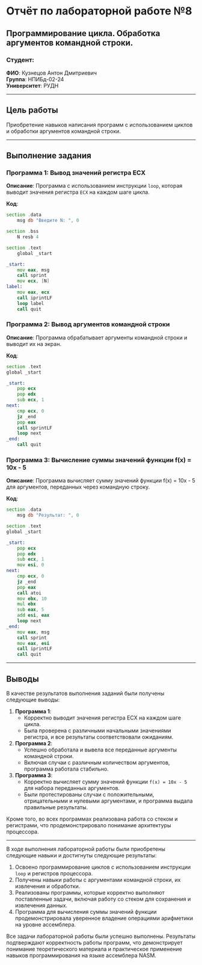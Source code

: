 ﻿# Отчёт по лабораторной работе №8
## Программирование цикла. Обработка аргументов командной строки.

### Студент:
**ФИО**: Кузнецов Антон Дмитриевич  
**Группа**: НПИБд-02-24  
**Университет**: РУДН

---

## Цель работы

Приобретение навыков написания программ с использованием циклов и обработки аргументов командной строки.

---

## Выполнение задания

### Программа 1: Вывод значений регистра ECX
**Описание**:  Программа с использованием инструкции `loop`, которая выводит значения регистра `ECX` на каждом шаге цикла.

**Код**:
```asm
section .data
    msg db "Введите N: ", 0

section .bss
    N resb 4

section .text
    global _start

_start:
    mov eax, msg
    call sprint
    mov ecx, [N]
label:
    mov eax, ecx
    call iprintLF
    loop label
    call quit
```

### Программа 2: Вывод аргументов командной строки
**Описание**:  Программа обрабатывает аргументы командной строки и выводит их на экран.

**Код**:
```asm
section .text
global _start

_start:
    pop ecx
    pop edx
    sub ecx, 1
next:
    cmp ecx, 0
    jz _end
    pop eax
    call sprintLF
    loop next
_end:
    call quit

```

### Программа 3:  Вычисление суммы значений функции f(x) = 10x - 5
**Описание**:  Программа вычисляет сумму значений функции f(x) = 10x - 5 для аргументов, переданных через командную строку.

**Код**:
```asm
section .data
    msg db "Результат: ", 0

section .text
global _start

_start:
    pop ecx
    pop edx
    sub ecx, 1
    mov esi, 0
next:
    cmp ecx, 0
    jz _end
    pop eax
    call atoi
    mov ebx, 10
    mul ebx
    sub eax, 5
    add esi, eax
    loop next
_end:
    mov eax, msg
    call sprint
    mov eax, esi
    call iprintLF
    call quit
```

---

## Выводы

В качестве результатов выполнения заданий были получены следующие выводы:

1. **Программа 1**: 
    - Корректно выводит значения регистра ECX на каждом шаге цикла. 
    - Была проверена с различными начальными значениями регистра, и все результаты соответствовали ожиданиям.
2. **Программа 2**: 
    - Успешно обработала и вывела все переданные аргументы командной строки. 
    - Включая случаи с различным количеством аргументов, программа работала стабильно.
3. **Программа 3**: 
    - Корректно вычисляет сумму значений функции `f(x) = 10x - 5` для набора переданных аргументов. 
    - Были протестированы случаи с положительными, отрицательными и нулевыми аргументами, и программа выдала правильные результаты.

Кроме того, во всех программах реализована работа со стеком и регистрами, что продемонстрировало понимание архитектуры процессора.

---

В ходе выполнения лабораторной работы были приобретены следующие навыки и достигнуты следующие результаты:

1. Освоено программирование циклов с использованием инструкции `loop` и регистров процессора.
2. Получены навыки работы с аргументами командной строки, их извлечения и обработки.
3. Реализованы программы, которые корректно выполняют поставленные задачи, включая работу со стеком для сохранения и извлечения данных.
4. Программа для вычисления суммы значений функции продемонстрировала уверенное владение операциями арифметики на уровне ассемблера.

Все задачи лабораторной работы были успешно выполнены. Результаты подтверждают корректность работы программ, что демонстрирует понимание теоретического материала и практическое применение навыков программирования на языке ассемблера NASM.

